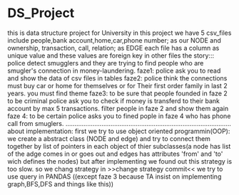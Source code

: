 # DS_Project
this is data structure project for University
in this project we have 5 csv_files include people,bank account,home,car,phone number; as our NODE
and ownership, transaction, call, relation; as EDGE
each file has a column as unique value and these values are foreign key in other files
the story:::
police detect smugglers and they are trying to find people who are smugler's connection in 
money-laundering.
faze1:
police ask you to read and show the data of csv files in tables
faze2:
police think the connections must buy car or home for themselves or for Their first order family in last 2 years. you must find theme
faze3:
to be sure that people founded in faze 2 to be criminal police ask you to check if money is transferd to their bank account by max 5 transactions.
filter people in faze 2 and show them again
faze 4:
to be certain police asks you to fined pople in faze 4 who has phone call from smuglers.
............................................................................................
about implementation:
first we try to use object oriented programmin(OOP):
we create a abstract class (NODE and edge) and try to connect them together by list of pointers in each object of thier subclasses(a node has list of the adge comes in or goes out and edges has attributes 'from' and 'to' wich defines the nodes)
but after implementing we found out this strategy is too slow.
so we chang strategy in >>change strategy commit<<
we try to use query in PANDAS 
((except faze 3 because TA insist on implementing graph,BFS,DFS and things like this))






